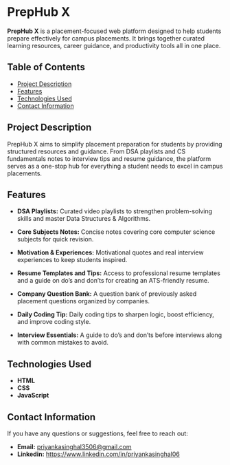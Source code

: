 # PrepHub X
**PrepHub X** is a placement-focused web platform designed to help students prepare effectively for campus placements. It brings together curated learning resources, career guidance, and productivity tools all in one place.

## Table of Contents

- [Project Description](#project-description)
- [Features](#features)
- [Technologies Used](#technologies-used)
- [Contact Information](#contact-information)

## Project Description

PrepHub X aims to simplify placement preparation for students by providing structured resources and guidance. From DSA playlists and CS fundamentals notes to interview tips and resume guidance, the platform serves as a one-stop hub for everything a student needs to excel in campus placements.

## Features

- **DSA Playlists:** Curated video playlists to strengthen problem-solving skills and master Data Structures & Algorithms.

- **Core Subjects Notes:** Concise notes covering core computer science subjects for quick revision.

- **Motivation & Experiences:** Motivational quotes and real interview experiences to keep students inspired.

- **Resume Templates and Tips:** Access to professional resume templates and a guide on do’s and don’ts for creating an ATS-friendly resume.

- **Company Question Bank:** A question bank of previously asked placement questions organized by companies.

- **Daily Coding Tip:** Daily coding tips to sharpen logic, boost efficiency, and improve coding style.

- **Interview Essentials:** A guide to do’s and don’ts before interviews along with common mistakes to avoid.

## Technologies Used

- **HTML**
- **CSS**
- **JavaScript**

## Contact Information

If you have any questions or suggestions, feel free to reach out:

- **Email:** priyankasinghal3506@gmail.com
- **Linkedin:** https://www.linkedin.com/in/priyankasinghal06 
